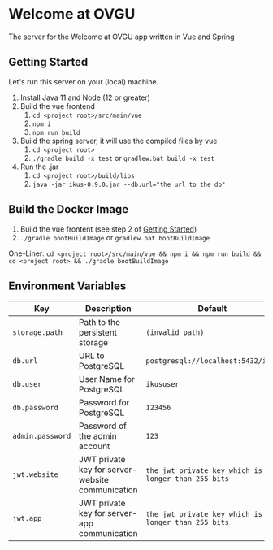 # Welcome at OVGU
The server for the Welcome at OVGU app written in Vue and Spring

## Getting Started

Let's run this server on your (local) machine.

1. Install Java 11 and Node (12 or greater)
2. Build the vue frontend
    1. `cd <project root>/src/main/vue`
    2. `npm i`
    3. `npm run build`
3. Build the spring server, it will use the compiled files by vue
    1. `cd <project root>`
    2. `./gradle build -x test` or `gradlew.bat build -x test`
4. Run the .jar
    1. `cd <project root>/build/libs`
    2. `java -jar ikus-0.9.0.jar --db.url="the url to the db"`
    
## Build the Docker Image

1. Build the vue frontent (see step 2 of [Getting Started](#getting-started))
2. `./gradle bootBuildImage` or `gradlew.bat bootBuildImage`

One-Liner: `cd <project root>/src/main/vue && npm i && npm run build && cd <project root> && ./gradle bootBuildImage`
    
## Environment Variables

Key|Description|Default
---|---|---
`storage.path`|Path to the persistent storage|`(invalid path)`
`db.url`|URL to PostgreSQL|`postgresql://localhost:5432/ikus`
`db.user`|User Name for PostgreSQL|`ikususer`
`db.password`|Password for PostgreSQL|`123456`
`admin.password`|Password of the admin account|`123`
`jwt.website`|JWT private key for server-website communication|`the jwt private key which is longer than 255 bits`
`jwt.app`|JWT private key for server-app communication|`the jwt private key which is longer than 255 bits`

